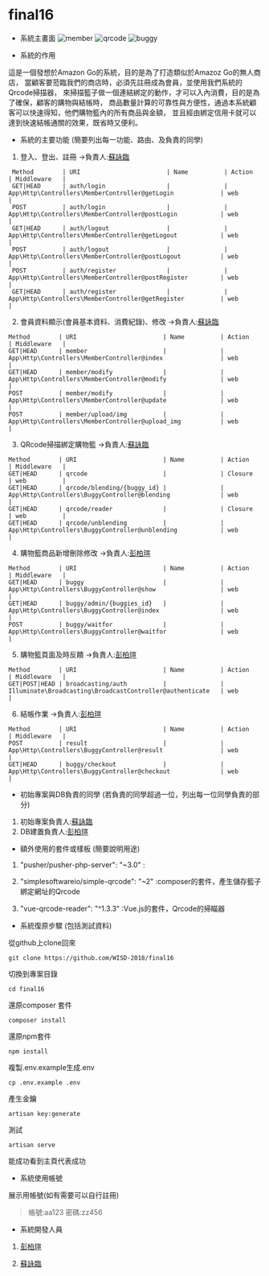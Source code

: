 # final16
* 系統主畫面
![member](https://i.imgur.com/FnGE7w8)
![qrcode](https://i.imgur.com/qUIRFb1.jpg)
![buggy](https://i.imgur.com/LrAT5Vh)

* 系統的作用 

這是一個發想於Amazon Go的系統，目的是為了打造類似於Amazoz Go的無人商店，
當顧客要蒞臨我們的商店時，必須先註冊成為會員，並使用我們系統的Qrcode掃描器，
來掃描籃子做一個連結綁定的動作，才可以入內消費，目的是為了確保，顧客的購物與結帳時，
商品數量計算的可靠性與方便性，通過本系統顧客可以快速得知，他們購物籃內的所有商品與金額，
並且經由綁定信用卡就可以達到快速結帳通關的效果，既省時又便利。

* 系統的主要功能 (簡要列出每一功能、路由、及負責的同學)

1. 登入、登出、註冊 ->負責人:[蘇詠臨](https://github.com/3A532035)
```
 Method        | URI                        | Name          | Action                                                     | Middleware   |
 GET|HEAD      | auth/login                 |               | App\Http\Controllers\MemberController@getLogin             | web          |
 POST          | auth/login                 |               | App\Http\Controllers\MemberController@postLogin            | web          |
 GET|HEAD      | auth/logout                |               | App\Http\Controllers\MemberController@getLogout            | web          |
 POST          | auth/logout                |               | App\Http\Controllers\MemberController@postLogout           | web          |
 POST          | auth/register              |               | App\Http\Controllers\MemberController@postRegister         | web          |
 GET|HEAD      | auth/register              |               | App\Http\Controllers\MemberController@getRegister          | web          |
```
2. 會員資料顯示(會員基本資料、消費紀錄)、修改 ->負責人:[蘇詠臨](https://github.com/3A532035)

```
Method        | URI                        | Name          | Action                                                     | Middleware   |
GET|HEAD      | member                     |               | App\Http\Controllers\MemberController@index                | web          |
GET|HEAD      | member/modify              |               | App\Http\Controllers\MemberController@modify               | web          |
POST          | member/modify              |               | App\Http\Controllers\MemberController@update               | web          |
POST          | member/upload/img          |               | App\Http\Controllers\MemberController@upload_img           | web          |
```
3. QRcode掃描綁定購物籃 ->負責人:[蘇詠臨](https://github.com/3A532035)

```
Method        | URI                        | Name          | Action                                                     | Middleware   |
GET|HEAD      | qrcode                     |               | Closure                                                    | web          |
GET|HEAD      | qrcode/blending/{buggy_id} |               | App\Http\Controllers\BuggyController@blending              | web          |
GET|HEAD      | qrcode/reader              |               | Closure                                                    | web          |
GET|HEAD      | qrcode/unblending          |               | App\Http\Controllers\BuggyController@unblending            | web          |
```
4. 購物籃商品新增刪除修改 ->負責人:[彭柏瑄](https://github.com/aa349276)
```
Method        | URI                        | Name          | Action                                                     | Middleware   |
GET|HEAD      | buggy                      |               | App\Http\Controllers\BuggyController@show                  | web          |
GET|HEAD      | buggy/admin/{buggies_id}   |               | App\Http\Controllers\BuggyController@index                 | web          |
POST          | buggy/waitfor              |               | App\Http\Controllers\BuggyController@waitfor               | web          |
```
5. 購物籃頁面及時反饋 ->負責人:[彭柏瑄](https://github.com/aa349276)

```
Method        | URI                        | Name          | Action                                                     | Middleware   |
GET|POST|HEAD | broadcasting/auth          |               | Illuminate\Broadcasting\BroadcastController@authenticate   | web          |
```
6. 結帳作業 ->負責人:[彭柏瑄](https://github.com/aa349276)

```
Method        | URI                        | Name          | Action                                                     | Middleware   |
POST          | result                     |               | App\Http\Controllers\BuggyController@result                | web          |
GET|HEAD      | buggy/checkout             |               | App\Http\Controllers\BuggyController@checkout              | web          |
```

* 初始專案與DB負責的同學 (若負責的同學超過一位，列出每一位同學負責的部分)

1. 初始專案負責人:[蘇詠臨](https://github.com/3A532035)
2. DB建置負責人:[彭柏瑄](https://github.com/aa349276)

* 額外使用的套件或樣板 (簡要說明用途)

1. "pusher/pusher-php-server": "~3.0" :

2. "simplesoftwareio/simple-qrcode": "~2" :composer的套件，產生儲存籃子綁定網址的Qrcode

3. "vue-qrcode-reader": "^1.3.3" :Vue.js的套件，Qrcode的掃瞄器

* 系統復原步驟 (包括測試資料)

從github上clone回來
```
git clone https://github.com/WISD-2018/final16
```
切換到專案目錄
```
cd final16
```
還原composer 套件
```
composer install
```
還原npm套件
```
npm install
```
複製.env.example生成.env
```
cp .env.example .env
```
產生金鑰
```
artisan key:generate
```
測試
```
artisan serve
```
能成功看到主頁代表成功

* 系統使用帳號

展示用帳號(如有需要可以自行註冊)
> 帳號:aa123 密碼:zz456
* 系統開發人員

1. [彭柏瑄](https://github.com/aa349276)

2. [蘇詠臨](https://github.com/3A532035)
